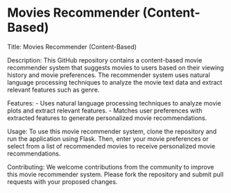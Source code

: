 # Movies Recommender (Content-Based)

Title: Movies Recommender (Content-Based)

Description: This GitHub repository contains a content-based movie recommender system that suggests movies to users based on their viewing history and movie preferences. The recommender system uses natural language processing techniques to analyze the movie text data and extract relevant features such as genre. 

Features:
    - Uses natural language processing techniques to analyze movie plots and extract relevant features.
    - Matches user preferences with extracted features to generate personalized movie recommendations.


Usage:
To use this movie recommender system, clone the repository and run the application using Flask. Then, enter your movie preferences or select from a list of recommended movies to receive personalized movie recommendations.

Contributing:
We welcome contributions from the community to improve this movie recommender system. Please fork the repository and submit pull requests with your proposed changes.